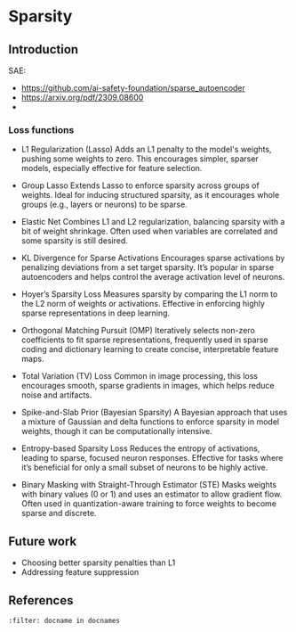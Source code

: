 # Sparsity

## Introduction

SAE: 
* https://github.com/ai-safety-foundation/sparse_autoencoder
* https://arxiv.org/pdf/2309.08600
* 

### Loss functions
* L1 Regularization (Lasso)
Adds an L1 penalty to the model's weights, pushing some weights to zero. This encourages simpler, sparser models, especially effective for feature selection.

* Group Lasso
Extends Lasso to enforce sparsity across groups of weights. Ideal for inducing structured sparsity, as it encourages whole groups (e.g., layers or neurons) to be sparse.

* Elastic Net
Combines L1 and L2 regularization, balancing sparsity with a bit of weight shrinkage. Often used when variables are correlated and some sparsity is still desired.

* KL Divergence for Sparse Activations
Encourages sparse activations by penalizing deviations from a set target sparsity. It’s popular in sparse autoencoders and helps control the average activation level of neurons.

* Hoyer’s Sparsity Loss
Measures sparsity by comparing the L1 norm to the L2 norm of weights or activations. Effective in enforcing highly sparse representations in deep learning.

* Orthogonal Matching Pursuit (OMP)
Iteratively selects non-zero coefficients to fit sparse representations, frequently used in sparse coding and dictionary learning to create concise, interpretable feature maps.

* Total Variation (TV) Loss
Common in image processing, this loss encourages smooth, sparse gradients in images, which helps reduce noise and artifacts.

* Spike-and-Slab Prior (Bayesian Sparsity)
A Bayesian approach that uses a mixture of Gaussian and delta functions to enforce sparsity in model weights, though it can be computationally intensive.

* Entropy-based Sparsity Loss
Reduces the entropy of activations, leading to sparse, focused neuron responses. Effective for tasks where it’s beneficial for only a small subset of neurons to be highly active.

* Binary Masking with Straight-Through Estimator (STE)
Masks weights with binary values (0 or 1) and uses an estimator to allow gradient flow. Often used in quantization-aware training to force weights to become sparse and discrete.



## Future work
* Choosing better sparsity penalties than L1 
* Addressing feature suppression 


## References
```{bibliography}
:filter: docname in docnames
```